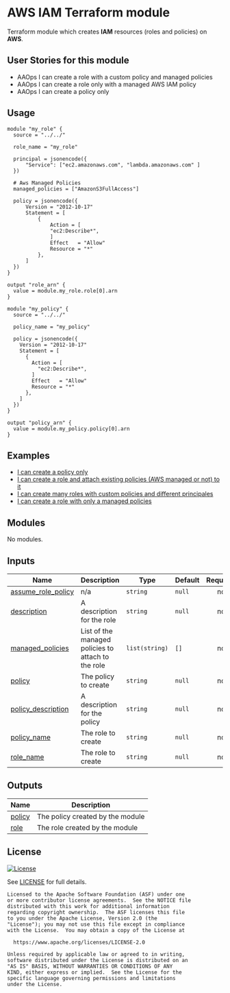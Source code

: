 # AWS IAM Terraform module

Terraform module which creates **IAM** resources (roles and policies) on **AWS**.

## User Stories for this module

- AAOps I can create a role with a custom policy and managed policies
- AAOps I can create a role only with a managed AWS IAM policy
- AAOps I can create a policy only

## Usage

```hcl
module "my_role" {
  source = "../../"

  role_name = "my_role"

  principal = jsonencode({
      "Service": ["ec2.amazonaws.com", "lambda.amazonaws.com" ]
  })

  # Aws Managed Policies
  managed_policies = ["AmazonS3FullAccess"]

  policy = jsonencode({
      Version = "2012-10-17"
      Statement = [
          {
              Action = [
              "ec2:Describe*",
              ]
              Effect   = "Allow"
              Resource = "*"
          },
      ]
  })
}

output "role_arn" {
  value = module.my_role.role[0].arn
}
```

```hcl
module "my_policy" {
  source = "../../"

  policy_name = "my_policy"

  policy = jsonencode({
    Version = "2012-10-17"
    Statement = [
      {
        Action = [
          "ec2:Describe*",
        ]
        Effect   = "Allow"
        Resource = "*"
      },
    ]
  })
}

output "policy_arn" {
  value = module.my_policy.policy[0].arn
}
```

## Examples

- [I can create a policy only](examples/basic-with-policy-only/main.tf)
- [I can create a role and attach existing policies (AWS managed or not) to it](examples/basic-with-role/main.tf)
- [I can create many roles with custom policies and different principales](examples/multiple_roles/main.tf)
- [I can create a role with only a managed policies](examples/only_managed_policy/main.tf)

<!-- BEGIN_TF_DOCS -->
## Modules

No modules.

## Inputs

| Name | Description | Type | Default | Required |
|------|-------------|------|---------|:--------:|
| <a name="input_assume_role_policy"></a> [assume\_role\_policy](#input\_assume\_role\_policy) | n/a | `string` | `null` | no |
| <a name="input_description"></a> [description](#input\_description) | A description for the role | `string` | `null` | no |
| <a name="input_managed_policies"></a> [managed\_policies](#input\_managed\_policies) | List of the managed policies to attach to the role | `list(string)` | `[]` | no |
| <a name="input_policy"></a> [policy](#input\_policy) | The policy to create | `string` | `null` | no |
| <a name="input_policy_description"></a> [policy\_description](#input\_policy\_description) | A description for the policy | `string` | `null` | no |
| <a name="input_policy_name"></a> [policy\_name](#input\_policy\_name) | The role to create | `string` | `null` | no |
| <a name="input_role_name"></a> [role\_name](#input\_role\_name) | The role to create | `string` | `null` | no |

## Outputs

| Name | Description |
|------|-------------|
| <a name="output_policy"></a> [policy](#output\_policy) | The policy created by the module |
| <a name="output_role"></a> [role](#output\_role) | The role created by the module |
<!-- END_TF_DOCS -->

## License

[![License](https://img.shields.io/badge/License-Apache%202.0-blue.svg)](https://opensource.org/licenses/Apache-2.0)

See [LICENSE](LICENSE) for full details.

```text
Licensed to the Apache Software Foundation (ASF) under one
or more contributor license agreements.  See the NOTICE file
distributed with this work for additional information
regarding copyright ownership.  The ASF licenses this file
to you under the Apache License, Version 2.0 (the
"License"); you may not use this file except in compliance
with the License.  You may obtain a copy of the License at

  https://www.apache.org/licenses/LICENSE-2.0

Unless required by applicable law or agreed to in writing,
software distributed under the License is distributed on an
"AS IS" BASIS, WITHOUT WARRANTIES OR CONDITIONS OF ANY
KIND, either express or implied.  See the License for the
specific language governing permissions and limitations
under the License.
```
